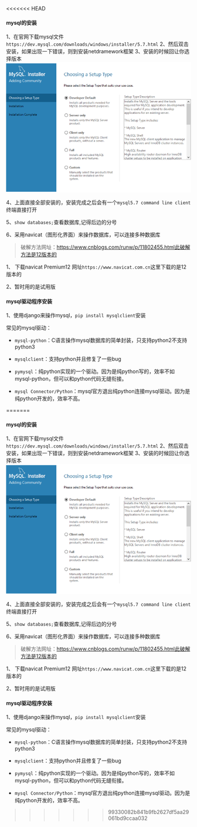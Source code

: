 <<<<<<< HEAD
#### mysql的安装
1、在官网下载mysql文件`https://dev.mysql.com/downloads/windows/installer/5.7.html`
2、然后双击安装，如果出现一下错误，则到安装netdramework框架
3、安装的时候回让你选择版本
![1589120189210](images\1589120189210.png)

4、上面直接全部安装的，安装完成之后会有一个`mysql5.7 command line client`终端直接打开

5、`show databases;`查看数据库,记得后边的分号

6、采用navicat（图形化界面）来操作数据库，可以连接多种数据库

> 破解方法网址：https://www.cnblogs.com/runw/p/11802455.html此破解方法是12版本的

1、 下载navicat Premium12 网址`https://www.navicat.com.cn`这里下载的是12版本的

2、暂时用的是试用版



#### mysql驱动程序安装

1、使用django来操作mysql，`pip install mysqlclient`安装

常见的mysql驱动：

- `mysql-python`：C语言操作mysql数据库的简单封装，只支持python2不支持python3

- `mysqlclient`：支持python并且修复了一些bug

- `pymysql`：纯python实现的一个驱动。因为是纯python写的，效率不如mysql-python，但可以和python代码无缝衔接。

- `mysql Connector/Python`：mysql官方退出纯python连接mysql驱动。因为是纯python开发的，效率不高。  



=======
#### mysql的安装
1、在官网下载mysql文件`https://dev.mysql.com/downloads/windows/installer/5.7.html`
2、然后双击安装，如果出现一下错误，则到安装netdramework框架
3、安装的时候回让你选择版本
![1589120189210](images\1589120189210.png)

4、上面直接全部安装的，安装完成之后会有一个`mysql5.7 command line client`终端直接打开

5、`show databases;`查看数据库,记得后边的分号

6、采用navicat（图形化界面）来操作数据库，可以连接多种数据库

> 破解方法网址：https://www.cnblogs.com/runw/p/11802455.html此破解方法是12版本的

1、 下载navicat Premium12 网址`https://www.navicat.com.cn`这里下载的是12版本的

2、暂时用的是试用版



#### mysql驱动程序安装

1、使用django来操作mysql，`pip install mysqlclient`安装

常见的mysql驱动：

- `mysql-python`：C语言操作mysql数据库的简单封装，只支持python2不支持python3

- `mysqlclient`：支持python并且修复了一些bug

- `pymysql`：纯python实现的一个驱动。因为是纯python写的，效率不如mysql-python，但可以和python代码无缝衔接。

- `mysql Connector/Python`：mysql官方退出纯python连接mysql驱动。因为是纯python开发的，效率不高。  



>>>>>>> 99330082b841b9fb2627df5aa29061bd9ccaa032
